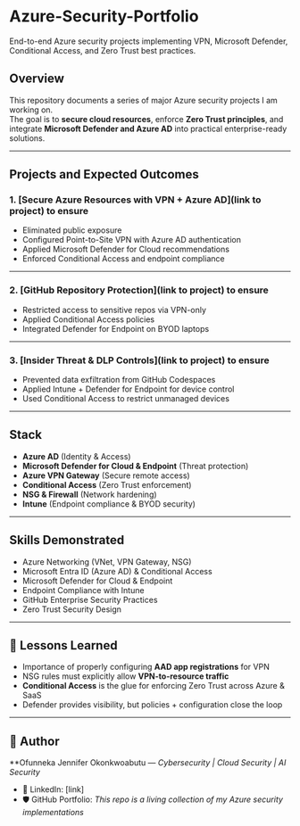 # Azure-Security-Portfolio
End-to-end Azure security projects implementing VPN, Microsoft Defender, Conditional Access, and Zero Trust best practices.


##  Overview
This repository documents a series of major Azure security projects I am working on.  
The goal is to **secure cloud resources**, enforce **Zero Trust principles**, and integrate **Microsoft Defender and Azure AD** into practical enterprise-ready solutions.

---

##  Projects and Expected Outcomes

### 1. [Secure Azure Resources with VPN + Azure AD](link to project) to ensure
- Eliminated public exposure  
- Configured Point-to-Site VPN with Azure AD authentication  
- Applied Microsoft Defender for Cloud recommendations  
- Enforced Conditional Access and endpoint compliance  

---

### 2. [GitHub Repository Protection](link to project) to ensure
- Restricted access to sensitive repos via VPN-only  
- Applied Conditional Access policies  
- Integrated Defender for Endpoint on BYOD laptops  

---

### 3. [Insider Threat & DLP Controls](link to project) to ensure
- Prevented data exfiltration from GitHub Codespaces  
- Applied Intune + Defender for Endpoint for device control  
- Used Conditional Access to restrict unmanaged devices  

---

##  Stack
- **Azure AD** (Identity & Access)  
- **Microsoft Defender for Cloud & Endpoint** (Threat protection)  
- **Azure VPN Gateway** (Secure remote access)  
- **Conditional Access** (Zero Trust enforcement)  
- **NSG & Firewall** (Network hardening)  
- **Intune** (Endpoint compliance & BYOD security)  

---

##  Skills Demonstrated

- Azure Networking (VNet, VPN Gateway, NSG)  
- Microsoft Entra ID (Azure AD) & Conditional Access  
- Microsoft Defender for Cloud & Endpoint  
- Endpoint Compliance with Intune  
- GitHub Enterprise Security Practices  
- Zero Trust Security Design

---

## 📝 Lessons Learned
- Importance of properly configuring **AAD app registrations** for VPN  
- NSG rules must explicitly allow **VPN-to-resource traffic**  
- **Conditional Access** is the glue for enforcing Zero Trust across Azure & SaaS  
- Defender provides visibility, but policies + configuration close the loop  

---

## 👤 Author
**Ofunneka Jennifer Okonkwoabutu — *Cybersecurity | Cloud Security | AI Security*  
- 💼 LinkedIn: [link]  
- 🛡 GitHub Portfolio: *This repo is a living collection of my Azure security implementations*

